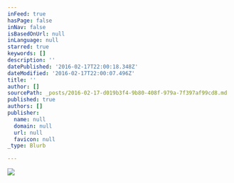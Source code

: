 ```yaml
---
inFeed: true
hasPage: false
inNav: false
isBasedOnUrl: null
inLanguage: null
starred: true
keywords: []
description: ''
datePublished: '2016-02-17T22:00:18.348Z'
dateModified: '2016-02-17T22:00:07.496Z'
title: ''
author: []
sourcePath: _posts/2016-02-17-d019b3f4-9b80-408f-979a-7f397af99cd8.md
published: true
authors: []
publisher:
  name: null
  domain: null
  url: null
  favicon: null
_type: Blurb

---
```

![](https://the-grid-user-content.s3-us-west-2.amazonaws.com/63811709-4729-4f50-868d-4af6947b033e.jpg)